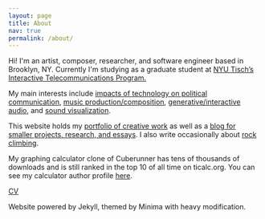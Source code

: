 ```yaml
---
layout: page
title: About
nav: true
permalink: /about/
---
```


<div class='post-content'>

<p>Hi! I'm an artist, composer, researcher, and software engineer based in Brooklyn, NY. Currently I'm studying as a graduate student at <a href="/itp-blog">NYU Tisch’s Interactive Telecommunications Program.</a></p>

<p>My main interests include <a href="/tag/tech+politics">impacts of technology on political communication</a>, <a href='https://soundcloud.com/mediumeight'>music production/composition</a>, <a href="/tag/audio">generative/interactive audio</a>, and <a href='/tag/audiovis'>sound visualization</a>.</p>

<p>
This website holds my <a href='/'>portfolio of creative work</a> as well as a <a href='/blog'>blog for smaller projects, research, and essays</a>.
I also write occasionally about <a href="/tag/climbing">rock climbing</a>.
</p>

<p>My graphing calculator clone of Cuberunner has tens of thousands of downloads and is still ranked in the top 10 of all time on ticalc.org. You can see my calculator author profile <a href="http://www.ticalc.org/archives/files/authors/104/10456.html">here</a>.</p>

<p><a href="/docs/resume.pdf">CV</a></p>

<p class='post-meta'>Website powered by Jekyll, themed by Minima with heavy modification.</p>
</div>
